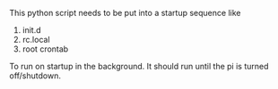 This python script needs to be put into a startup sequence like
1. init.d
2. rc.local
3. root crontab

To run on startup in the background.  It should run until the pi is turned off/shutdown.


